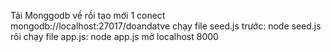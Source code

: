 Tải Monggodb về rồi tạo mới 1 conect mongodb://localhost:27017/doandatve
chạy file seed.js trước: node seed.js
rôi chạy file app.js: node app.js
mở localhost 8000
